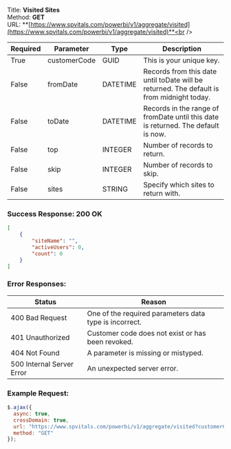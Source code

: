 Title: **Visited Sites**<br />
Method: **GET**<br />
URL: **[https://www.spvitals.com/powerbi/v1/aggregate/visited](https://www.spvitals.com/powerbi/v1/aggregate/visited)**<br />

| **Required** | **Parameter** | **Type** | **Description** |
| --- | --- | --- | --- |
| True | customerCode | GUID | This is your unique key. |
| False | fromDate | DATETIME | Records from this date until toDate will be returned. The default is from midnight today. |
| False | toDate | DATETIME | Records in the range of fromDate until this date is returned. The default is now. |
| False | top | INTEGER | Number of records to return. |
| False | skip | INTEGER | Number of records to skip. |
| False | sites | STRING | Specify which sites to return with. |

### Success Response: 200 OK

```json
[
    {
        "siteName": "",
        "activeUsers": 0,
        "count": 0
    }
]
```

### Error Responses:

| **Status** | **Reason** |
| --- | --- |
| 400 Bad Request | One of the required parameters data type is incorrect. |
| 401 Unauthorized | Customer code does not exist or has been revoked. |
| 404 Not Found | A parameter is missing or mistyped. |
| 500 Internal Server Error | An unexpected server error. |

### Example Request:

```javascript
$.ajax({
  async: true,
  crossDomain: true,
  url: "https://www.spvitals.com/powerbi/v1/aggregate/visited?customerCode=00000000-0000-0000-0000-000000000000&fromDate=2017-07-26&toDate=2017-07-27&sites=&skip=0&top=10",
  method: "GET"
});
```
